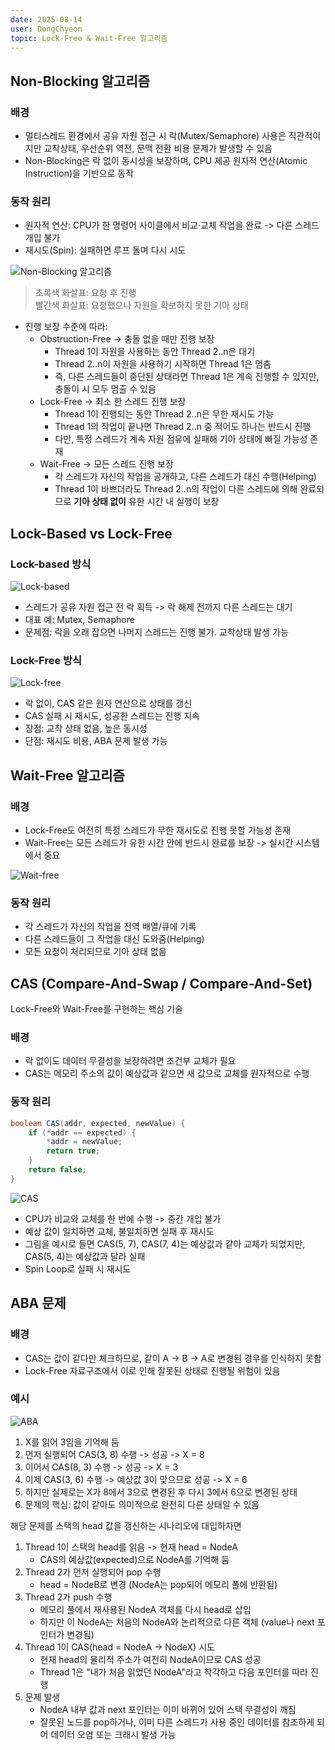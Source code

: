 ```yaml
---
date: 2025-08-14
user: DongChyeon
topic: Lock-Free & Wait-Free 알고리즘
---
```


## Non-Blocking 알고리즘

### 배경
- 멀티스레드 환경에서 공유 자원 접근 시 락(Mutex/Semaphore) 사용은 직관적이지만 교착상태, 우선순위 역전, 문맥 전환 비용 문제가 발생할 수 있음
- Non-Blocking은 락 없이 동시성을 보장하며, CPU 제공 원자적 연산(Atomic Instruction)을 기반으로 동작

### 동작 원리

- 원자적 연산: CPU가 한 명령어 사이클에서 비교·교체 작업을 완료 -> 다른 스레드 개입 불가
- 재시도(Spin): 실패하면 루프 돌며 다시 시도

![Non-Blocking 알고리즘](assets/non_blocking_algorithm.png)

> 초록색 화살표: 요청 후 진행<br>
> 빨간색 화살표: 요청했으나 자원을 확보하지 못한 기아 상태

- 진행 보장 수준에 따라:
  - Obstruction-Free -> 충돌 없을 때만 진행 보장
    - Thread 1이 자원을 사용하는 동안 Thread 2..n은 대기
    - Thread 2..n이 자원을 사용하기 시작하면 Thread 1은 멈춤
    - 즉, 다른 스레드들이 중단된 상태라면 Thread 1은 계속 진행할 수 있지만, 충돌이 시 모두 멈출 수 있음
  - Lock-Free -> 최소 한 스레드 진행 보장
    - Thread 1이 진행되는 동안 Thread 2..n은 무한 재시도 가능
    - Thread 1의 작업이 끝나면 Thread 2..n 중 적어도 하나는 반드시 진행
    - 다만, 특정 스레드가 계속 자원 점유에 실패해 기아 상태에 빠질 가능성 존재
  - Wait-Free -> 모든 스레드 진행 보장
    - 각 스레드가 자신의 작업을 공개하고, 다른 스레드가 대신 수행(Helping)
    - Thread 1이 바쁘더라도 Thread 2..n의 작업이 다른 스레드에 의해 완료되므로 **기아 상태 없이** 유한 시간 내 실행이 보장

## Lock-Based vs Lock-Free

### Lock-based 방식

![Lock-based](assets/lock_based.png)

- 스레드가 공유 자원 접근 전 락 획득 -> 락 해제 전까지 다른 스레드는 대기
- 대표 예: Mutex, Semaphore
- 문제점: 락을 오래 잡으면 나머지 스레드는 진행 불가. 교착상태 발생 가능

### Lock-Free 방식

![Lock-free](assets/lock_free.png)

- 락 없이, CAS 같은 원자 연산으로 상태를 갱신
- CAS 실패 시 재시도, 성공한 스레드는 진행 지속
- 장점: 교착 상태 없음, 높은 동시성
- 단점: 재시도 비용, ABA 문제 발생 가능

## Wait-Free 알고리즘

### 배경
- Lock-Free도 여전히 특정 스레드가 무한 재시도로 진행 못할 가능성 존재
- Wait-Free는 모든 스레드가 유한 시간 안에 반드시 완료를 보장 -> 실시간 시스템에서 중요

![Wait-free](assets/wait_free.png)

### 동작 원리
- 각 스레드가 자신의 작업을 전역 배열/큐에 기록
- 다른 스레드들이 그 작업을 대신 도와줌(Helping)
- 모든 요청이 처리되므로 기아 상태 없음

## CAS (Compare-And-Swap / Compare-And-Set)

Lock-Free와 Wait-Free를 구현하는 핵심 기술

### 배경
- 락 없이도 데이터 무결성을 보장하려면 조건부 교체가 필요
- CAS는 메모리 주소의 값이 예상값과 같으면 새 값으로 교체를 원자적으로 수행

### 동작 원리

```java
boolean CAS(addr, expected, newValue) {
    if (*addr == expected) {
        *addr = newValue;
        return true;    
    }
    return false;
}
```

![CAS](assets/cas.png)

- CPU가 비교와 교체를 한 번에 수행 -> 중간 개입 불가
- 예상 값이 일치하면 교체, 불일치하면 실패 후 재시도
- 그림을 예시로 들면 CAS(5, 7), CAS(7, 4)는 예상값과 같아 교체가 되었지만, CAS(5, 4)는 예상값과 달라 실패
- Spin Loop로 실패 시 재시도

## ABA 문제

### 배경
- CAS는 값이 같다만 체크하므로, 같이 A -> B -> A로 변경된 경우를 인식하지 못함
- Lock-Free 자료구조에서 이로 인해 잘못된 상태로 진행될 위험이 있음

### 예시

![ABA](assets/aba.png)

1. X를 읽어 3임을 기억해 둠
2. 먼저 실행되어 CAS(3, 8) 수행 -> 성공 -> X = 8
3. 이어서 CAS(8, 3) 수행 -> 성공 -> X = 3
4. 이제 CAS(3, 6) 수행 -> 예상값 3이 맞으므로 성공 -> X = 6
5. 하지만 실제로는 X가 8에서 3으로 변경된 후 다시 3에서 6으로 변경된 상태
6. 문제의 핵심: 값이 같아도 의미적으로 완전히 다른 상태일 수 있음

해당 문제를 스택의 head 값을 갱신하는 시나리오에 대입하자면

1. Thread 1이 스택의 head를 읽음 -> 현재 head = NodeA
   - CAS의 예상값(expected)으로 NodeA를 기억해 둠
2. Thread 2가 먼저 실행되어 pop 수행
   - head = NodeB로 변경 (NodeA는 pop되어 메모리 풀에 반환됨)
3. Thread 2가 push 수행
   - 메모리 풀에서 재사용된 NodeA 객체를 다시 head로 삽입
   - 하지만 이 NodeA는 처음의 NodeA와 논리적으로 다른 객체 (value나 next 포인터가 변경됨)
4. Thread 1이 CAS(head = NodeA -> NodeX) 시도
   - 현재 head의 물리적 주소가 여전히 NodeA이므로 CAS 성공
   - Thread 1은 "내가 처음 읽었던 NodeA"라고 착각하고 다음 포인터를 따라 진행
5. 문제 발생
   - NodeA 내부 값과 next 포인터는 이미 바뀌어 있어 스택 무결성이 깨짐
   - 잘못된 노드를 pop하거나, 이미 다른 스레드가 사용 중인 데이터를 참조하게 되어 데이터 오염 또는 크래시 발생 가능